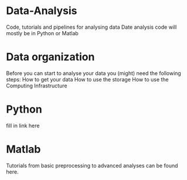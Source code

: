 # Data-Analysis
Code, tutorials and pipelines for analysing data
Date analysis code will mostly be in Python or Matlab
# Data organization
Before you can start to analyse your data you (might) need the following steps:
  How to get your data
  How to use the storage
  How to use the Computing Infrastructure
# Python
fill in link here
# Matlab
Tutorials from basic preprocessing to advanced analyses can be found here.
